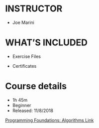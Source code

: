 # INSTRUCTOR
 * Joe Marini

# WHAT’S INCLUDED
 * Exercise Files 	
 - Certificates 

# Course details
 - 1h 45m  
 - Beginner  
 - Released: 11/8/2018


[Programming Foundations: Algorithms Link](https://www.linkedin.com/learning/programming-foundations-algorithms/determine-if-a-list-is-sorted?pathUrn=urn%3Ali%3AlyndaLearningPath%3A56db2f4b3dd5596be4e4989f)